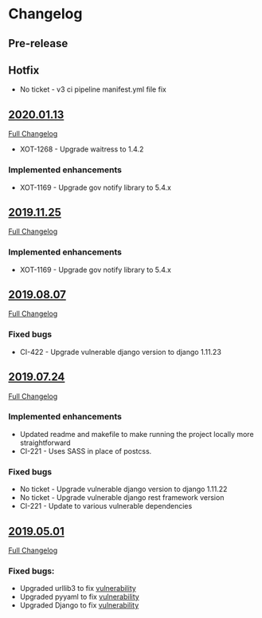 # Changelog

## Pre-release

## Hotfix
- No ticket - v3 ci pipeline manifest.yml file fix

## [2020.01.13](https://github.com/uktrade/invest-pir-api/releases/tag/2020.01.13)
[Full Changelog](https://github.com/uktrade/invest-pir-api/compare/2019.11.25...202.01.13)

- XOT-1268 - Upgrade waitress to 1.4.2

### Implemented enhancements
- XOT-1169 - Upgrade gov notify library to 5.4.x

## [2019.11.25](https://github.com/uktrade/invest-pir-api/releases/tag/2019.11.25)
[Full Changelog](https://github.com/uktrade/invest-pir-api/compare/2019.08.07...2019.11.25)

### Implemented enhancements
- XOT-1169 - Upgrade gov notify library to 5.4.x

## [2019.08.07](https://github.com/uktrade/invest-pir-api/releases/tag/2019.08.07)
[Full Changelog](https://github.com/uktrade/invest-pir-api/compare/2019.07.24...2019.08.07)

### Fixed bugs
- CI-422 - Upgrade vulnerable django version to django 1.11.23

## [2019.07.24](https://github.com/uktrade/invest-pir-api/releases/tag/2019.07.24)
[Full Changelog](https://github.com/uktrade/invest-pir-api/compare/2019.05.01...2019.07.24)

### Implemented enhancements
- Updated readme and makefile to make running the project locally more straightforward
- CI-221 - Uses SASS in place of postcss.

### Fixed bugs
- No ticket - Upgrade vulnerable django version to django 1.11.22
- No ticket - Upgrade vulnerable django rest framework version
- CI-221 - Update to various vulnerable dependencies


## [2019.05.01](https://github.com/uktrade/invest-pir-api/releases/tag/2019.05.01)
[Full Changelog](https://github.com/uktrade/invest-pir-api/compare/v1.3.0_1...2019.05.01)

### Fixed bugs:

- Upgraded urllib3 to fix [vulnerability](https://nvd.nist.gov/vuln/detail/CVE-2019-11324)
- Upgraded pyyaml to fix [vulnerability](https://nvd.nist.gov/vuln/detail/CVE-2017-18342)
- Upgraded Django to fix [vulnerability](https://nvd.nist.gov/vuln/detail/CVE-2019-6975)
